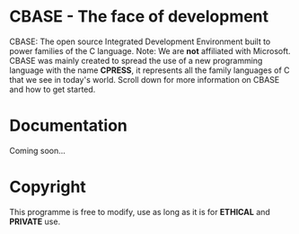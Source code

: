 # CBASE - The face of development
CBASE: The open source Integrated Development Environment built to power families of the C language. Note: We are **not** affiliated with Microsoft. CBASE was mainly created to spread the use of a new programming language with the name **CPRESS**, it represents all the family languages of C that we see in today's world. Scroll down for more information on CBASE and how to get started.

# Documentation

Coming soon...

# Copyright

This programme is free to modify, use as long as it is for **ETHICAL** and **PRIVATE** use.
